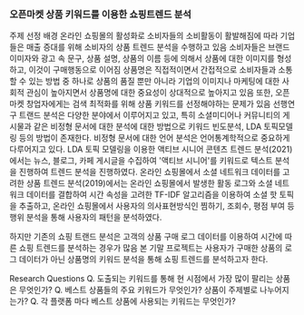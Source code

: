 ### 오픈마켓 상품 키워드를 이용한 쇼핑트렌드 분석
주제 선정 배경
온라인 쇼핑몰의 활성화로 소비자들의 소비활동이 활발해짐에 따라 기업들은 매출 증대를 위해 소비자의 상품 트렌드 분석을 수행하고 있음
소비자들은 브랜드 이미자와 광고 속 문구, 상품 설명, 상품의 이름 등에 의해서 상품에 대한 이미지를 형성하고, 이것이 구매행동으로 이어짐
상품명은 직접적이면서 간접적으로 소비자들과 소통할 수 있는 방법 중 하나로 상품의 품질 뿐만 아니라 기업의 이미지나 마케팅에 대한 사회적 관심이 높아지면서 상품명에 대한 중요성이 상대적으로 높아지고 있음
또한, 오픈마켓 창업자에게는 검색 최적화를 위해 상품 키워드를 선정해야하는 문제가 있음
선행연구
트랜드 분석은 다양한 분야에서 이루어지고 있고, 특히 소셜미디어나 커뮤니티의 게시물과 같은 비정형 문서에 대한 분석에 대한 방법으로 키워드 빈도분석, LDA 토픽모델링 등의 방법이 존재한다. 비정형 문서에 대한 언어 분석은 언어통계학적으로 중요하게 다루어지고 있다. LDA 토픽 모델링을 이용한 액티브 시니어 콘텐츠 트렌드 분석(2021)에서는 뉴스, 블로그, 카페 게시글을 수집하여 '액티브 시니어'를 키워드로 텍스트 분석을 진행하여 트렌드 분석을 진행하였다. 온라인 쇼핑몰에서 소셜 네트워크 데이터를 고려한 상품 트렌드 분석(2019)에서는 온라인 쇼핑몰에서 발생한 활동 로그와 소셜 네트워크 데이터를 결합하여 시간 속성을 고려한 TF-IDF 알고리즘을 이용하여 소셜 핫 토픽을 추출하고, 온라인 쇼핑몰에서 사용자의 의사표현방식인 찜하기, 조회수, 평점 부여 등 행위 분석을 통해 사용자의 패턴을 분석하였다.

하지만 기존의 쇼핑 트랜드 분석은 고객의 상품 구매 로그 데이터를 이용하여 시간에 따른 쇼핑 트렌드를 분석하는 경우가 많음
본 기말 프로젝트는 사용자가 구매한 상품의 로그 데이터가 아닌 상품명의 키워드 분석을 통해 쇼핑 트렌드를 분석하고자 한다.

Research Questions
Q. 도출되는 키워드를 통해 현 시점에서 가장 많이 팔리는 상품은 무엇인가?
Q. 베스트 상품들의 주요 키워드가 무엇인가? 상품이 주제별로 나누어지는가?
Q. 각 플랫폼 마다 베스트 상품에 사용되는 키워드는 무엇인가?
